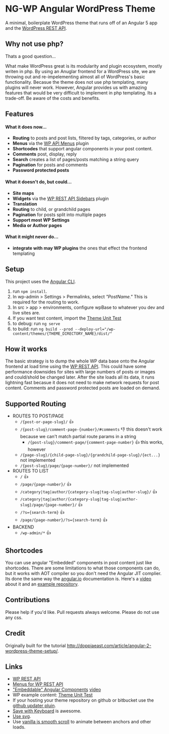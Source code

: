 # __NG-WP__ Angular WordPress Theme

A minimal, boilerplate WordPress theme that runs off of an Angular 5 app and the [WordPress REST API](https://developer.wordpress.org/rest-api/). 

## Why not use php?

Thats a good question...

What make WordPress great is its modularity and plugin ecosystem, mostly writen in php. By using an Anuglar frontend for a WordPress site, we are throwing out and re-impelementing almost all of WordPress's basic functionality. Becasue the theme does not use php templating, many plugins will never work. However, Angular provides us with amazing features that would be very difficult to implement in php templating. Its a trade-off. Be aware of the costs and benefits.

## Features

#### What it does now...
- __Routing__ to posts and post lists, filtered by tags, categories, or author
- __Menus__ via the [WP API Menus](https://wordpress.org/plugins/wp-api-menus/) plugin
- __Shortcodes__ that support angular components in your post content.
- __Comments__ post, display, reply
- __Search__ creates a list of pages/posts matching a string query
- __Pagination__ for posts and comments
- __Password protected posts__ 

#### What it doesn't do, but could...
- __Site maps__ 
- __Widgets__ via the [WP REST API Sidebars](https://wordpress.org/plugins/wp-rest-api-sidebars/) plugin
- __Translation__ 
- __Routing__ to child, or grandchild pages
- __Pagination__ for posts split into multiple pages
- __Support most WP Settings__
- __Media or Author pages__

#### What it might never do...
- __integrate with may WP plugins__ the ones that effect the frontend templating

## Setup
This project uses the [Angular CLI](https://github.com/angular/angular-cli).
1. run `npm install`.
2. In wp-admin > Settings > Permalinks, select _"PostName."_ This is required for the routing to work.
3. In src > app > environments, configure wpBase to whatever you dev and live sites are.
4. If you want test content, import the [Theme Unit Test](https://codex.wordpress.org/Theme_Unit_Test)
5. to debug: run `ng serve`
6. to build: run `ng build --prod --deploy-url="/wp-content/themes/{THEME_DIRECTORY_NAME}/dist/"`

## How it works
The basic strategy is to dump the whole WP data base onto the Angular frontend at load time using the [WP REST API](https://developer.wordpress.org/rest-api/). This could have some performance downsides for sites with large numbers of posts or images and could/shold be changed later. After the site loads all its data, it runs lightning fast becasue it does not need to make network requests for post content. Comments and password protected posts are loaded on demand.

## Supported Routing
- ROUTES TO POST/PAGE
    - `/{post-or-page-slug}/` 👍
    - `/{post-slug}/comment-page-{number}/#comments` 👎 this doesn't work because we can't match partial route params in a string
        - `/{post-slug}/comment-page/{comment-page-number}` 👍 this works, however
    - `/{page-slug}/{child-page-slug}/{grandchild-page-slug}/{ect...}` not implemented
    - `/{post-slug}/page/{page-number}/` not implemented
- ROUTES TO LIST
    - `/` 👍
    - `/page/{page-number}/` 👍
    - `/category|tag|author/{category-slug|tag-slug|author-slug}/` 👍
    - `/category|tag|author/{category-slug|tag-slug|author-slug}/page/{page-number}/` 👍
    - `/?s={search-term}` 👍
    - `/page/{page-number}/?s={search-term}` 👍 
- BACKEND
    - `/wp-admin/*` 👍

## Shortcodes
You can use angular "Embedded" components in post content just like shortcodes. There are some limitations to what those components can do, but it works with AOT compiler so you don't need the Angular JIT complier. Its done the same way the [angular.io](https://angular.io/) documentation is. Here's a [video](https://www.youtube.com/watch?v=__H65AsA_bE&feature=youtu.be&t=2h14m13s) about it and an [example repository](https://github.com/wardbell/ng-dynamic-app).


## Contributions
Please help if you'd like. 
Pull requests always welcome. 
Please do not use any css.
<!-- Theres a list feature requests in the [Issues](#).  -->

## Credit
Originally built for the tutorial http://doppiaeast.com/article/angular-2-wordpress-theme-setup/.

## Links
- [WP REST API](https://developer.wordpress.org/rest-api/)
- [Menus for WP REST API](https://wordpress.org/plugins/wp-api-menus/)
- ["Embeddable" Angular Components](https://github.com/wardbell/ng-dynamic-app) [video](https://www.youtube.com/watch?v=__H65AsA_bE&feature=youtu.be&t=2h14m13s)
- WP example content: [Theme Unit Test](https://codex.wordpress.org/Theme_Unit_Test)
- If your hosting your theme repository on github or bitbucket use the [github updater pluin](https://github.com/afragen/github-updater).
- [Save with Keyboard](https://wordpress.org/themes/save-with-keyboard/) is awesome.
- [Use svg](https://wordpress.org/themes/svg-support/).
- Use [vanilla js smooth scroll](https://github.com/cferdinandi/smooth-scroll/) to animate between anchors and other loads.


<!-- #### Usage

First, run `npm install`.

Inside the environments folder, you will find two files -- one for production and one for development. Open each up and set wpBase to whatever you dev and live sites are. 

For development, simply run `ng serve`, in the terminal inside the project folder, and the CLI will do the rest. The content of the site is managed from the WordPress admin panel.  

To push the project to the server, run `ng build --prod --deploy-url="/wp-content/themes/{THEME_DIRECTORY_NAME}/dist/"` from your command line. This will output a `dist` folder. Upload index.php, styles.css, functions.php, and the dist folder to your theme directory on your server. You should be good to go!

This project will play nice with the Angular CLI. -->